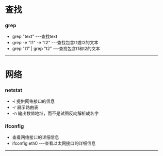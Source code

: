 # 查找
### grep
* grep "text" ---查找text
* grep -e "t1" -e "t2" ---查找包含t1或t2的文本
* grep "t1" | grep "t2" ---查找包含t1和t2的文本


----------


# 网络
### netstat
* -i 提供网络接口的信息
* -r 展示路由表
* -n 输出数值地址，而不是试图反向解析成名字

### ifconfig
* 查看网络接口的详细信息
* ifconfig eth0 ---查看以太网接口的详细信息

----------
